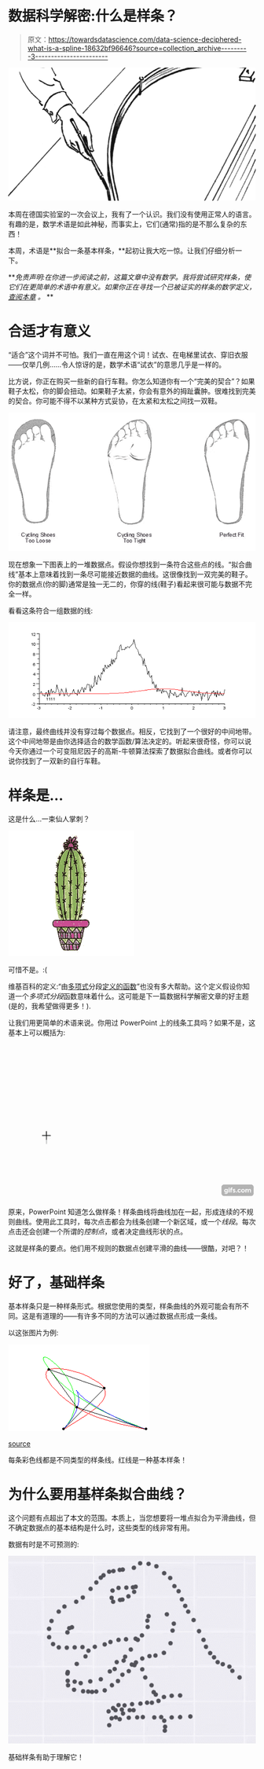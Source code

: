 # 数据科学解密:什么是样条？

> 原文：<https://towardsdatascience.com/data-science-deciphered-what-is-a-spline-18632bf96646?source=collection_archive---------3----------------------->

![](img/8e11b9da984a33f321ec69475159cb10.png)

本周在德国实验室的一次会议上，我有了一个认识。我们没有使用正常人的语言。有趣的是，数学术语是如此神秘，而事实上，它们(通常)指的是不那么复杂的东西！

本周，术语是**拟合一条基本样条，**起初让我大吃一惊。让我们仔细分析一下。

***免责声明:在你进一步阅读之前，这篇文章中没有数学。我将尝试研究样条，使它们在更简单的术语中有意义。如果你正在寻找一个已被证实的样条的数学定义，* [*查阅本章*](https://people.cs.clemson.edu/~dhouse/courses/405/notes/splines.pdf) *。* **

# 合适才有意义

“适合”这个词并不可怕。我们一直在用这个词！试衣、在电梯里试衣、穿旧衣服——仅举几例……令人惊讶的是，数学术语“试衣”的意思几乎是一样的。

比方说，你正在购买一些新的自行车鞋。你怎么知道你有一个“完美的契合”？如果鞋子太松，你的脚会扭动。如果鞋子太紧，你会有意外的拇趾囊肿。很难找到完美的契合。你可能不得不以某种方式妥协，在太紧和太松之间找一双鞋。

![](img/3d35017ece1e23649e9c3b9526349aaa.png)

现在想象一下图表上的一堆数据点。假设你想找到一条符合这些点的线。“拟合曲线”基本上意味着找到一条尽可能接近数据的曲线。这很像找到一双完美的鞋子。你的数据点(你的脚)通常是独一无二的，你穿的线(鞋子)看起来很可能与数据不完全一样。

看看这条符合一组数据的线:

![](img/99064266055953d4a0f92fcd9b8ab46a.png)

请注意，最终曲线并没有穿过每个数据点。相反，它找到了一个很好的中间地带。这个中间地带是由你选择适合的数学函数/算法决定的。听起来很奇怪，你可以说今天你通过一个可变阻尼因子的高斯-牛顿算法探索了数据拟合曲线。或者你可以说你找到了一双新的自行车鞋。

# 样条是…

这是什么…一束仙人掌刺？

![](img/52a11e8affa8a564ae7b42c0ea9fd513.png)

可惜不是。:(

维基百科的定义:“由[多项式](https://en.wikipedia.org/wiki/Polynomial)分段[定义的函数](https://en.wikipedia.org/wiki/Piecewise)”也没有多大帮助。这个定义假设你知道一个*多项式分段*函数意味着什么。这可能是下一篇数据科学解密文章的好主题(是的，我希望做得更多！).

让我们用更简单的术语来说。你用过 PowerPoint 上的线条工具吗？如果不是，这基本上可以概括为:

![](img/58125d2001e6f997ae9b6127e0096aed.png)

原来，PowerPoint 知道怎么做样条！样条曲线将曲线加在一起，形成连续的不规则曲线。使用此工具时，每次点击都会为线条创建一个新区域，或一个*线段*。每次点击还会创建一个所谓的*控制点*，或者决定曲线形状的点。

这就是样条的要点。他们用不规则的数据点创建平滑的曲线——很酷，对吧？！

# 好了，基础样条

基本样条只是一种样条形式。根据您使用的类型，样条曲线的外观可能会有所不同。这是有道理的——有许多不同的方法可以通过数据点形成一条线。

以这张图片为例:

![](img/e91f5e7f854bb2af1e4042cbaeeef1c7.png)

[source](http://mathworld.wolfram.com/Spline.html)

每条彩色线都是不同类型的样条线。红线是一种基本样条！

# 为什么要用基样条拟合曲线？

这个问题有点超出了本文的范围。本质上，当您想要将一堆点拟合为平滑曲线，但不确定数据点的基本结构是什么时，这些类型的线非常有用。

数据有时是不可预测的:

![](img/7b55b50750cd2cb4f1adff0d3fa73914.png)

基础样条有助于理解它！